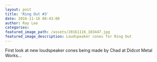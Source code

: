 ```yaml
---
layout: post
title: 'Ring Out #3'
date: 2016-11-16 08:43:00
author: Ray Lee
categories:
featured_image_path: /assets/20161116_103447.jpg
featured_image_description: Loudspeaker cones for Ring Out
---
```



First look at new loudspeaker cones being made by Chad at Didcot Metal Works…